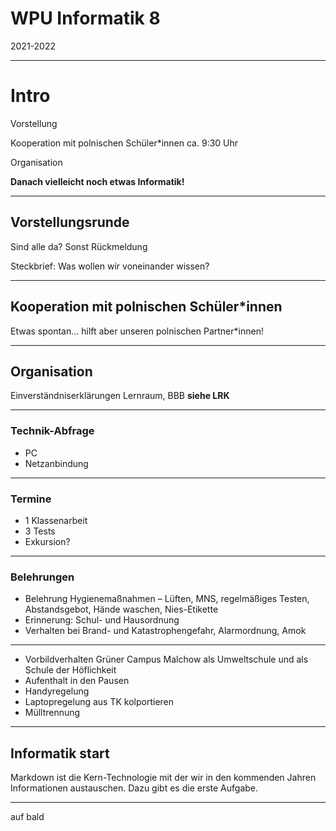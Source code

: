# WPU Informatik 8

2021-2022

---

# Intro

Vorstellung

Kooperation mit polnischen Schüler\*innen ca. 9:30 Uhr

Organisation

**Danach vielleicht noch etwas Informatik!**

---

## Vorstellungsrunde

Sind alle da? Sonst Rückmeldung

Steckbrief: Was wollen wir voneinander wissen?

---

## Kooperation mit polnischen Schüler\*innen

Etwas spontan... hilft aber unseren polnischen Partner\*innen!

---

## Organisation

Einverständniserklärungen Lernraum, BBB **siehe LRK**

---

### Technik-Abfrage

* PC
* Netzanbindung

---

### Termine

* 1 Klassenarbeit
* 3 Tests
* Exkursion?

---

### Belehrungen

* Belehrung Hygienemaßnahmen – Lüften, MNS, regelmäßiges Testen, Abstandsgebot, Hände waschen, Nies-Etikette
* Erinnerung: Schul- und Hausordnung
* Verhalten bei Brand- und Katastrophengefahr, Alarmordnung, Amok

---

* Vorbildverhalten Grüner Campus Malchow als Umweltschule und als Schule der Höflichkeit
* Aufenthalt in den Pausen
* Handyregelung
* Laptopregelung aus TK kolportieren
* Mülltrennung

---

## Informatik start

Markdown ist die Kern-Technologie mit der wir in den kommenden Jahren Informationen austauschen. Dazu gibt es die erste Aufgabe.

---

auf bald
